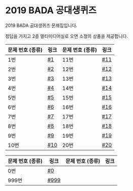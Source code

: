 # 2019 BADA 공대생퀴즈


2019 BADA 공대생퀴즈 문제집입니다.

정답을 가지고 2층 멀티미디어실로 오면 소정의 상품을 제공합니다.

문제 번호 (종류) | 링크 | 문제 번호 (종류) | 링크
---|---|---|---
1번 | [#1](1.md) | 11번 | [#11](11.md)
2번 | [#2](2.md) | 12번 | [#12](12.md)
3번 | [#3](3.md) | 13번 | [#13](13.md)
4번 | [#4](4.md) | 14번 | [#14](14.md)
5번 | [#5](5.md) | 15번 | [#15](15.md)
6번 | [#6](6.md) | 16번 | [#16](16.md)
7번 | [#7](7.md) | 17번 | [#17](17.md)
8번 | [#8](8.md) | 18번 | [#18](18.md)
9번 | [#9](9.md) | 19번 | [#19](19.md)
10번 | [#10](10.md) | 20번 | [#20](20.md)

문제 번호 (종류) | 링크 | 문제 번호 (종류) | 링크
---|---|---|---
0번 | [#0](0.md)
999번 | [#999](999.md)
